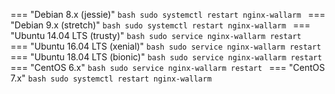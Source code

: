 === "Debian 8.x (jessie)"
    ```bash
    sudo systemctl restart nginx-wallarm
    ```
=== "Debian 9.x (stretch)"
    ```bash
    sudo systemctl restart nginx-wallarm
    ```
=== "Ubuntu 14.04 LTS (trusty)"
    ```bash
    sudo service nginx-wallarm restart
    ```
=== "Ubuntu 16.04 LTS (xenial)"
    ```bash
    sudo service nginx-wallarm restart
    ```
=== "Ubuntu 18.04 LTS (bionic)"
    ```bash
    sudo service nginx-wallarm restart
    ```
=== "CentOS 6.x"
    ```bash
    sudo service nginx-wallarm restart
    ```
=== "CentOS 7.x"
    ```bash
    sudo systemctl restart nginx-wallarm
    ```